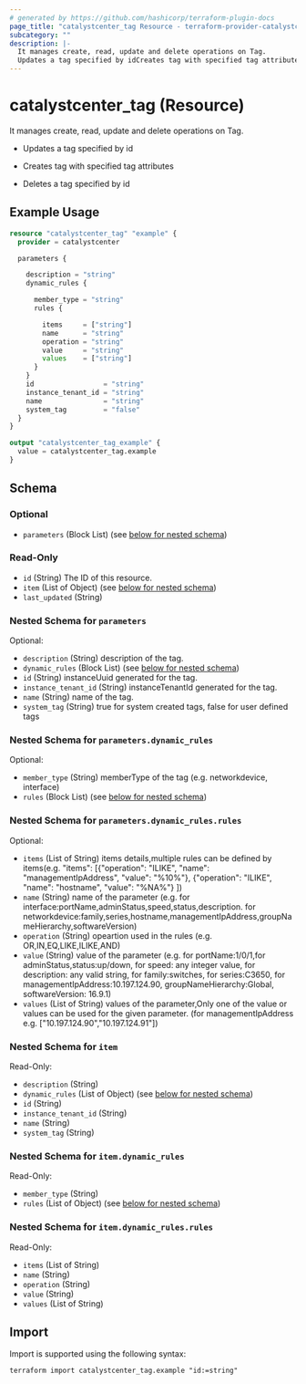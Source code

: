 ```yaml
---
# generated by https://github.com/hashicorp/terraform-plugin-docs
page_title: "catalystcenter_tag Resource - terraform-provider-catalystcenter"
subcategory: ""
description: |-
  It manages create, read, update and delete operations on Tag.
  Updates a tag specified by idCreates tag with specified tag attributesDeletes a tag specified by id
---
```


# catalystcenter_tag (Resource)

It manages create, read, update and delete operations on Tag.

- Updates a tag specified by id

- Creates tag with specified tag attributes

- Deletes a tag specified by id

## Example Usage

```terraform
resource "catalystcenter_tag" "example" {
  provider = catalystcenter

  parameters {

    description = "string"
    dynamic_rules {

      member_type = "string"
      rules {

        items     = ["string"]
        name      = "string"
        operation = "string"
        value     = "string"
        values    = ["string"]
      }
    }
    id                 = "string"
    instance_tenant_id = "string"
    name               = "string"
    system_tag         = "false"
  }
}

output "catalystcenter_tag_example" {
  value = catalystcenter_tag.example
}
```

<!-- schema generated by tfplugindocs -->
## Schema

### Optional

- `parameters` (Block List) (see [below for nested schema](#nestedblock--parameters))

### Read-Only

- `id` (String) The ID of this resource.
- `item` (List of Object) (see [below for nested schema](#nestedatt--item))
- `last_updated` (String)

<a id="nestedblock--parameters"></a>
### Nested Schema for `parameters`

Optional:

- `description` (String) description of the tag.
- `dynamic_rules` (Block List) (see [below for nested schema](#nestedblock--parameters--dynamic_rules))
- `id` (String) instanceUuid generated for the tag.
- `instance_tenant_id` (String) instanceTenantId generated for the tag.
- `name` (String) name of the tag.
- `system_tag` (String) true for system created tags, false for user defined tags

<a id="nestedblock--parameters--dynamic_rules"></a>
### Nested Schema for `parameters.dynamic_rules`

Optional:

- `member_type` (String) memberType of the tag (e.g. networkdevice, interface)
- `rules` (Block List) (see [below for nested schema](#nestedblock--parameters--dynamic_rules--rules))

<a id="nestedblock--parameters--dynamic_rules--rules"></a>
### Nested Schema for `parameters.dynamic_rules.rules`

Optional:

- `items` (List of String) items details,multiple rules can be defined by items(e.g. "items": [{"operation": "ILIKE", "name": "managementIpAddress", "value": "%10%"}, {"operation": "ILIKE", "name": "hostname", "value": "%NA%"} ])
- `name` (String) name of the parameter (e.g. for interface:portName,adminStatus,speed,status,description. for networkdevice:family,series,hostname,managementIpAddress,groupNameHierarchy,softwareVersion)
- `operation` (String) opeartion used in the rules (e.g. OR,IN,EQ,LIKE,ILIKE,AND)
- `value` (String) value of the parameter (e.g. for portName:1/0/1,for adminStatus,status:up/down, for speed: any integer value, for description: any valid string, for family:switches, for series:C3650, for managementIpAddress:10.197.124.90, groupNameHierarchy:Global, softwareVersion: 16.9.1)
- `values` (List of String) values of the parameter,Only one of the value or values can be used for the given parameter. (for managementIpAddress e.g. ["10.197.124.90","10.197.124.91"])




<a id="nestedatt--item"></a>
### Nested Schema for `item`

Read-Only:

- `description` (String)
- `dynamic_rules` (List of Object) (see [below for nested schema](#nestedobjatt--item--dynamic_rules))
- `id` (String)
- `instance_tenant_id` (String)
- `name` (String)
- `system_tag` (String)

<a id="nestedobjatt--item--dynamic_rules"></a>
### Nested Schema for `item.dynamic_rules`

Read-Only:

- `member_type` (String)
- `rules` (List of Object) (see [below for nested schema](#nestedobjatt--item--dynamic_rules--rules))

<a id="nestedobjatt--item--dynamic_rules--rules"></a>
### Nested Schema for `item.dynamic_rules.rules`

Read-Only:

- `items` (List of String)
- `name` (String)
- `operation` (String)
- `value` (String)
- `values` (List of String)

## Import

Import is supported using the following syntax:

```shell
terraform import catalystcenter_tag.example "id:=string"
```
